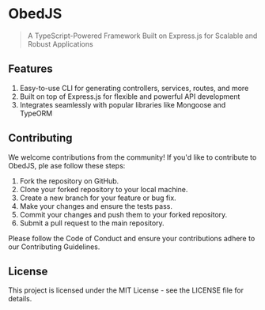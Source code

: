 # ObedJS

> A TypeScript-Powered Framework Built on Express.js for Scalable and Robust Applications

## Features
1. Easy-to-use CLI for generating controllers, services, routes, and more
2. Built on top of Express.js for flexible and powerful API development
3. Integrates seamlessly with popular libraries like Mongoose and TypeORM 

## Contributing
We welcome contributions from the community! If you'd like to contribute to ObedJS, ple
ase follow these steps:

1. Fork the repository on GitHub.
2. Clone your forked repository to your local machine.
3. Create a new branch for your feature or bug fix.
4. Make your changes and ensure the tests pass.
5. Commit your changes and push them to your forked repository.
6. Submit a pull request to the main repository.

Please follow the Code of Conduct and ensure your contributions adhere to our Contributing Guidelines.

## License
This project is licensed under the MIT License - see the LICENSE file for details.